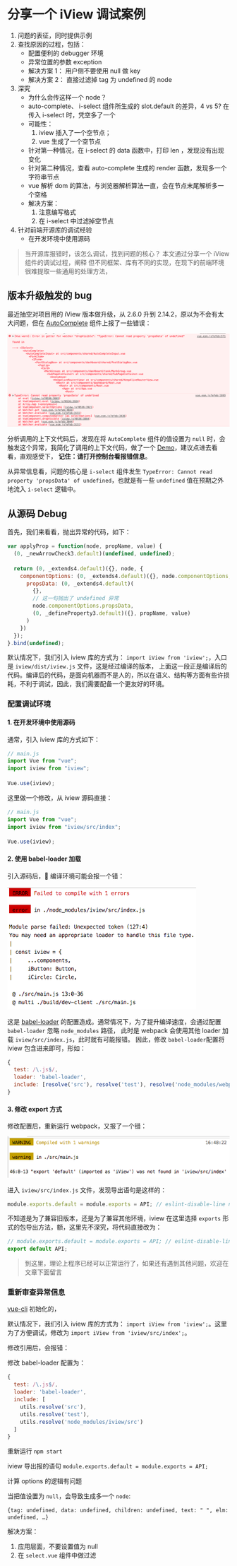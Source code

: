 # 分享一个 iView 调试案例

1.  问题的表征，同时提供示例
2.  查找原因的过程，包括：
    - 配置便利的 debugger 环境
    - 异常位置的参数 exception
    - 解决方案 1： 用户侧不要使用 null 做 key
    - 解决方案 2： 直接过滤掉 tag 为 undefined 的 node
3.  深究
    - 为什么会传这样一个 node？
    - auto-complete、 i-select 组件所生成的 slot.default 的差异，4 vs 5? 在传入 i-select 时，凭空多了一个
    - 可能性：
      1.  iview 插入了一个空节点；
      2.  vue 生成了一个空节点
    - 针对第一种情况，在 i-select 的 data 函数中，打印 len ，发现没有出现变化
    - 针对第二种情况，查看 auto-complete 生成的 render 函数，发现多一个字符串节点
    - vue 解析 dom 的算法，与浏览器解析算法一直，会在节点末尾解析多一个空格
    - 解决方案：
      1.  注意编写格式
      2.  在 i-select 中过滤掉空节点
4.  针对前端开源库的调试经验
    - 在开发环境中使用源码

> 当开源库报错时，该怎么调试，找到问题的核心？
> 本文通过分享一个 iView 组件的调试过程，阐释
> 但不同框架、库有不同的实现，在现下的前端环境很难提取一些通用的处理方法，

## 版本升级触发的 bug

最近抽空对项目用的 iView 版本做升级，从 2.6.0 升到 2.14.2，原以为不会有太大问题，但在 [AutoComplete](https://www.iviewui.com/components/auto-complete) 组件上报了一些错误：

![异常信息截图](../assets/iview-ac-debug/bug-report.png)

分析调用的上下文代码后，发现在将 `AutoComplete` 组件的值设置为 `null` 时，会触发这个异常，我简化了调用的上下文代码，做了一个 [Demo](https://codepen.io/vanmess/pen/ZRJGma)，建议点进去看看，直观感受下， **记住：请打开控制台看报错信息**。

从异常信息看，问题的核心是 `i-select` 组件发生 `TypeError: Cannot read property 'propsData' of undefined`，也就是有一些 `undefined` 值在预期之外地流入 `i-select` 逻辑中。

## 从源码 Debug

首先，我们来看看，抛出异常的代码，如下：

```javascript
var applyProp = function(node, propName, value) {
  (0, _newArrowCheck3.default)(undefined, undefined);

  return (0, _extends4.default)({}, node, {
    componentOptions: (0, _extends4.default)({}, node.componentOptions, {
      propsData: (0, _extends4.default)(
        {},
        // 这一句抛出了 undefined 异常
        node.componentOptions.propsData,
        (0, _defineProperty3.default)({}, propName, value)
      )
    })
  });
}.bind(undefined);
```

默认情况下，我们引入 iview 库的方式为： `import iView from 'iview';`，入口是 `iview/dist/iview.js` 文件，这是经过编译的版本，
上面这一段正是编译后的代码。编译后的代码，是面向机器而不是人的，所以在语义、结构等方面有些许损耗，不利于调试，因此，我们需要配备一个更友好的环境。

### 配置调试环境

#### 1. 在开发环境中使用源码

通常，引入 iview 库的方式如下：

```javascript
// main.js
import Vue from "vue";
import iview from "iview";

Vue.use(iview);
```

这里做一个修改，从 iview 源码直接：

```javascript
// main.js
import Vue from "vue";
import iview from "iview/src/index";

Vue.use(iview);
```

#### 2. 使用 babel-loader 加载

引入源码后， 编译环境可能会报一个错：

![webpack异常信息截图](../assets/iview-ac-debug/error-where-compile.png)

这是 [babel-loader](https://github.com/babel/babel-loader) 的配置造成。通常情况下，为了提升编译速度，会通过配置 `babel-loader` 忽略 `node_modules` 路径，
此时是 webpack 会使用其他 loader 加载 `iview/src/index.js`，此时就有可能报错。
因此，修改 `babel-loader`配置将 iview 包含进来即可，形如：

```javascript
{
  test: /\.js$/,
  loader: 'babel-loader',
  include: [resolve('src'), resolve('test'), resolve('node_modules/webpack-dev-server/client'), resolve('node_modules/iview/src')]
}
```

#### 3. 修改 export 方式

修改配置后，重新运行 webpack，又报了一个错：

![导出包异常报警](../assets/iview-ac-debug/iview-src-export-warn.png)

进入 `iview/src/index.js` 文件，发现导出语句是这样的：

```javascript
module.exports.default = module.exports = API; // eslint-disable-line no-undef
```

不知道是为了兼容旧版本，还是为了兼容其他环境，iview 在这里选择 `exports` 形式的包导出方法，额，这里先不深究，将代码直接改为：

```javascript
// module.exports.default = module.exports = API; // eslint-disable-line no-undef
export default API;
```

> 到这里，理论上程序已经可以正常运行了，如果还有遇到其他问题，欢迎在文章下面留言

### 重新审查异常信息

[vue-cli](https://github.com/vuejs/vue-cli) 初始化的，

默认情况下，我们引入 iview 库的方式为： `import iView from 'iview';`。这里为了方便调试，修改为 `import iView from 'iview/src/index';`。

修改引用后，会报错：

修改 babel-loader 配置为：

```javascript
{
  test: /\.js$/,
  loader: 'babel-loader',
  include: [
    utils.resolve('src'),
    utils.resolve('test'),
    utils.resolve('node_modules/iview/src')
  ]
}
```

重新运行 `npm start`

iview 导出报的语句 `module.exports.default = module.exports = API;`

计算 options 的逻辑有问题

当把值设置为 `null`，会导致生成多一个 `node`:

```
{tag: undefined, data: undefined, children: undefined, text: " ", elm: undefined, …}
```

解决方案：

1.  应用层面，不要设置值为 null
2.  在 `select.vue` 组件中做过滤
